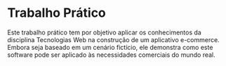 Trabalho Prático
==============
Este trabalho prático tem por objetivo aplicar os conhecimentos da disciplina Tecnologias 
Web na construção de um aplicativo e-commerce. Embora seja baseado em um cenário 
fictício, ele demonstra como este software pode ser aplicado às necessidades comerciais do mundo real. 
